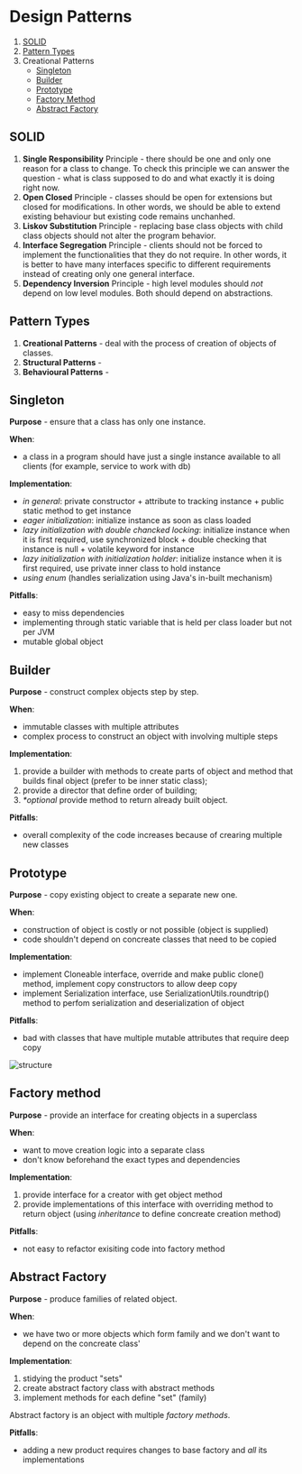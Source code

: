 # Design Patterns

1. [SOLID](#solid)
2. [Pattern Types](#pattern-types)
3. Creational Patterns
   - [Singleton](#singleton)
   - [Builder](#builder)
   - [Prototype](#prototype)
   - [Factory Method](#factory-method)
   - [Abstract Factory](#abstract-factory)


## SOLID

1. **Single Responsibility** Principle - there should be one and only one reason for a class to change. To check this principle we can answer the question - what is class supposed to do and what exactly it is doing right now.
2. **Open Closed** Principle - classes should be open for extensions but closed for modifications. In other words, we should be able to extend existing behaviour but existing code remains unchanhed.
3. **Liskov Substitution** Principle - replacing base class objects with child class objects should not alter the program behavior.
4. **Interface Segregation** Principle - clients should not be forced to implement the functionalities that they do not require. In other words, it is better to have many interfaces specific to different requirements instead of creating only one general interface.
5. **Dependency Inversion** Principle - high level modules should _not_ depend on low level modules. Both should depend on abstractions.


## Pattern Types

1. **Creational Patterns** - deal with the process of creation of objects of classes.
2. **Structural Patterns** -
3. **Behavioural Patterns** - 


## Singleton
**Purpose** - ensure that a class has only one instance.

**When**:
   - a class in a program should have just a single instance available to all clients (for example, service to work with db)

**Implementation**:
   - _in general_: private constructor + attribute to tracking instance + public static method to get instance
   - _eager initialization_: initialize instance as soon as class loaded
   - _lazy initialization with double chancked locking_: initialize instance when it is first required, use synchronized block + double checking that instance is null + volatile keyword for instance
   - _lazy initialization with initialization holder_: initialize instance when it is first required, use private inner class to hold instance
   - _using enum_ (handles serialization using Java's in-built mechanism)

**Pitfalls**:
   - easy to miss dependencies
   - implementing through static variable that is held per class loader but not per JVM
   - mutable global object


## Builder
**Purpose** - construct complex objects step by step.

**When**:
   - immutable classes with multiple attributes
   - complex process to construct an object with involving multiple steps

**Implementation**:
   1. provide a builder with methods to create parts of object and method that builds final object (prefer to be inner static class);
   2. provide a director that define order of building;
   3. _*optional_ provide method to return already built object.

**Pitfalls**:
   - overall complexity of the code increases because of crearing multiple new classes


## Prototype
**Purpose** - copy existing object to create a separate new one.

**When**:
  - construction of object is costly or not possible (object is supplied)
  - code shouldn't depend on concreate classes that need to be copied

**Implementation**:
  - implement Cloneable interface, override and make public clone() method, implement copy constructors to allow deep copy
  - implement Serialization interface, use SerializationUtils.roundtrip() method to perfom serialization and deserialization of object

**Pitfalls**:
  - bad with classes that have multiple mutable attributes that require deep copy

![structure](https://github.com/olena-syrotenko/design-patterns/assets/104794400/462b64b7-208e-4e09-bd57-71ad38fc96cc)


## Factory method
**Purpose** - provide an interface for creating objects in a superclass

**When**:
   - want to move creation logic into a separate class
   - don't know beforehand the exact types and dependencies

**Implementation**:
   1. provide interface for a creator with get object method
   2. provide implementations of this interface with overriding method to return object (using _inheritance_ to define concreate creation method)

**Pitfalls**:
   - not easy to refactor exisiting code into factory method


## Abstract Factory
**Purpose** - produce families of related object.

**When**:
   - we have two or more objects which form family and we don't want to depend on the concreate class'

**Implementation**:
   1. stidying the product "sets"
   2. create abstract factory class with abstract methods
   3. implement methods for each define "set" (family)
   
   Abstract factory is an object with multiple _factory methods_.

**Pitfalls**:
   - adding a new product requires changes to base factory and _all_ its implementations
